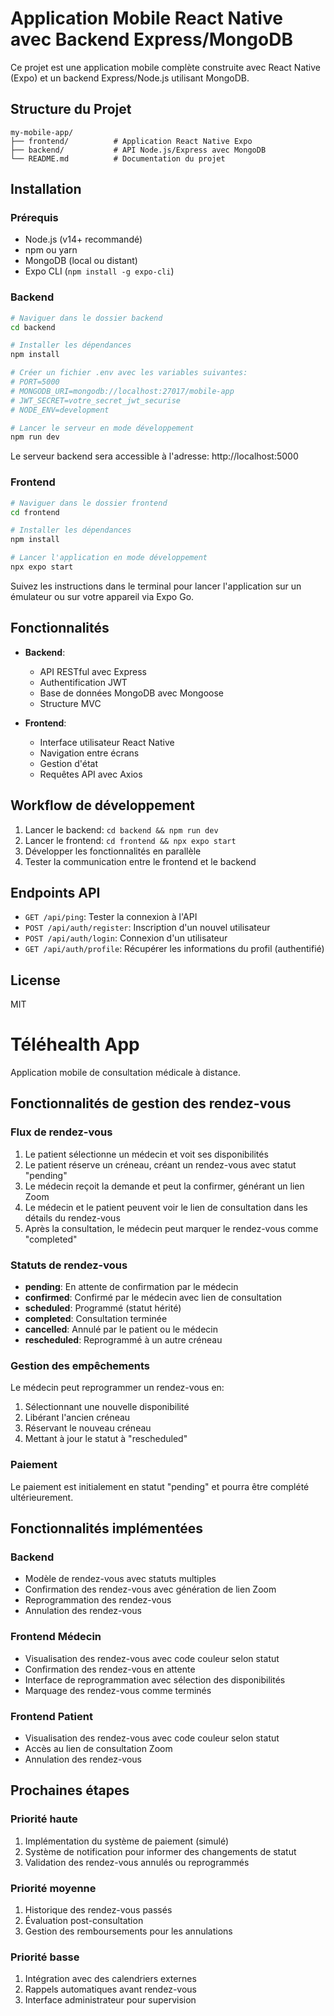 # Application Mobile React Native avec Backend Express/MongoDB

Ce projet est une application mobile complète construite avec React Native (Expo) et un backend Express/Node.js utilisant MongoDB.

## Structure du Projet

```
my-mobile-app/
├── frontend/          # Application React Native Expo
├── backend/           # API Node.js/Express avec MongoDB
└── README.md          # Documentation du projet
```

## Installation

### Prérequis

- Node.js (v14+ recommandé)
- npm ou yarn
- MongoDB (local ou distant)
- Expo CLI (`npm install -g expo-cli`)

### Backend

```bash
# Naviguer dans le dossier backend
cd backend

# Installer les dépendances
npm install

# Créer un fichier .env avec les variables suivantes:
# PORT=5000
# MONGODB_URI=mongodb://localhost:27017/mobile-app
# JWT_SECRET=votre_secret_jwt_securise
# NODE_ENV=development

# Lancer le serveur en mode développement
npm run dev
```

Le serveur backend sera accessible à l'adresse: http://localhost:5000

### Frontend

```bash
# Naviguer dans le dossier frontend
cd frontend

# Installer les dépendances
npm install

# Lancer l'application en mode développement
npx expo start
```

Suivez les instructions dans le terminal pour lancer l'application sur un émulateur ou sur votre appareil via Expo Go.

## Fonctionnalités

- **Backend**:
  - API RESTful avec Express
  - Authentification JWT
  - Base de données MongoDB avec Mongoose
  - Structure MVC

- **Frontend**:
  - Interface utilisateur React Native
  - Navigation entre écrans
  - Gestion d'état
  - Requêtes API avec Axios

## Workflow de développement

1. Lancer le backend: `cd backend && npm run dev`
2. Lancer le frontend: `cd frontend && npx expo start`
3. Développer les fonctionnalités en parallèle
4. Tester la communication entre le frontend et le backend

## Endpoints API

- `GET /api/ping`: Tester la connexion à l'API
- `POST /api/auth/register`: Inscription d'un nouvel utilisateur
- `POST /api/auth/login`: Connexion d'un utilisateur
- `GET /api/auth/profile`: Récupérer les informations du profil (authentifié)

## License

MIT 

# Téléhealth App

Application mobile de consultation médicale à distance.

## Fonctionnalités de gestion des rendez-vous

### Flux de rendez-vous
1. Le patient sélectionne un médecin et voit ses disponibilités
2. Le patient réserve un créneau, créant un rendez-vous avec statut "pending"
3. Le médecin reçoit la demande et peut la confirmer, générant un lien Zoom
4. Le médecin et le patient peuvent voir le lien de consultation dans les détails du rendez-vous
5. Après la consultation, le médecin peut marquer le rendez-vous comme "completed"

### Statuts de rendez-vous
- **pending**: En attente de confirmation par le médecin
- **confirmed**: Confirmé par le médecin avec lien de consultation
- **scheduled**: Programmé (statut hérité)
- **completed**: Consultation terminée
- **cancelled**: Annulé par le patient ou le médecin
- **rescheduled**: Reprogrammé à un autre créneau

### Gestion des empêchements
Le médecin peut reprogrammer un rendez-vous en:
1. Sélectionnant une nouvelle disponibilité
2. Libérant l'ancien créneau
3. Réservant le nouveau créneau
4. Mettant à jour le statut à "rescheduled"

### Paiement
Le paiement est initialement en statut "pending" et pourra être complété ultérieurement.

## Fonctionnalités implémentées

### Backend
- Modèle de rendez-vous avec statuts multiples
- Confirmation des rendez-vous avec génération de lien Zoom
- Reprogrammation des rendez-vous
- Annulation des rendez-vous

### Frontend Médecin
- Visualisation des rendez-vous avec code couleur selon statut
- Confirmation des rendez-vous en attente
- Interface de reprogrammation avec sélection des disponibilités
- Marquage des rendez-vous comme terminés

### Frontend Patient
- Visualisation des rendez-vous avec code couleur selon statut
- Accès au lien de consultation Zoom
- Annulation des rendez-vous

## Prochaines étapes

### Priorité haute
1. Implémentation du système de paiement (simulé)
2. Système de notification pour informer des changements de statut
3. Validation des rendez-vous annulés ou reprogrammés

### Priorité moyenne
1. Historique des rendez-vous passés
2. Évaluation post-consultation
3. Gestion des remboursements pour les annulations

### Priorité basse
1. Intégration avec des calendriers externes
2. Rappels automatiques avant rendez-vous
3. Interface administrateur pour supervision 